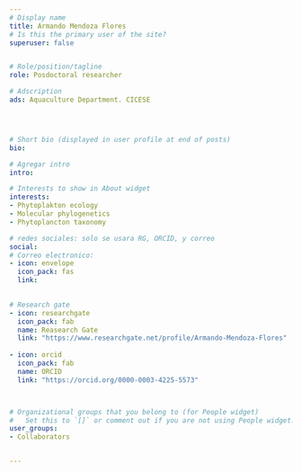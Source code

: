 ```yaml
---
# Display name
title: Armando Mendoza Flores
# Is this the primary user of the site?
superuser: false


# Role/position/tagline
role: Posdoctoral researcher

# Adscription
ads: Aquaculture Department. CICESE




# Short bio (displayed in user profile at end of posts)
bio: 

# Agregar intro
intro: 

# Interests to show in About widget
interests: 
- Phytoplakton ecology
- Molecular phylogenetics
- Phytoplancton taxonomy

# redes sociales: solo se usara RG, ORCID, y correo
social:
# Correo electronico:
- icon: envelope
  icon_pack: fas
  link: 
  

# Research gate
- icon: researchgate
  icon_pack: fab
  name: Reasearch Gate
  link: "https://www.researchgate.net/profile/Armando-Mendoza-Flores"
  
- icon: orcid
  icon_pack: fab
  name: ORCID
  link: "https://orcid.org/0000-0003-4225-5573"



# Organizational groups that you belong to (for People widget)
#   Set this to `[]` or comment out if you are not using People widget.
user_groups:
- Collaborators


---
```

